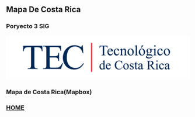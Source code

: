 ## Mapa De Costa Rica

### Poryecto 3 SIG

![Logo_TEC](/docs/assets/images/logo_tec.jpg)

### Mapa de Costa Rica(Mapbox)

### [HOME](./README.md)
